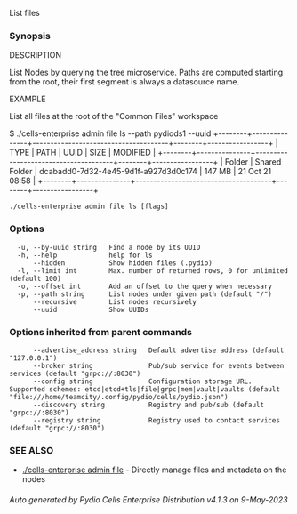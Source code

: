 List files

### Synopsis


DESCRIPTION
  
  List Nodes by querying the tree microservice. Paths are computed starting from the root, their first segment is always
  a datasource name.

EXAMPLE

  List all files at the root of the "Common Files" workspace

  $ ./cells-enterprise admin file ls --path pydiods1 --uuid
	+--------+---------------+--------------------------------------+--------+-----------------+
	|  TYPE  |     PATH      |                 UUID                 |  SIZE  |    MODIFIED     |
	+--------+---------------+--------------------------------------+--------+-----------------+
	| Folder | Shared Folder | dcabadd0-7d32-4e45-9d1f-a927d3d0c174 | 147 MB | 21 Oct 21 08:58 |
	+--------+---------------+--------------------------------------+--------+-----------------+

 

```
./cells-enterprise admin file ls [flags]
```

### Options

```
  -u, --by-uuid string   Find a node by its UUID
  -h, --help             help for ls
      --hidden           Show hidden files (.pydio)
  -l, --limit int        Max. number of returned rows, 0 for unlimited (default 100)
  -o, --offset int       Add an offset to the query when necessary
  -p, --path string      List nodes under given path (default "/")
      --recursive        List nodes recursively
      --uuid             Show UUIDs
```

### Options inherited from parent commands

```
      --advertise_address string   Default advertise address (default "127.0.0.1")
      --broker string              Pub/sub service for events between services (default "grpc://:8030")
      --config string              Configuration storage URL. Supported schemes: etcd|etcd+tls|file|grpc|mem|vault|vaults (default "file:///home/teamcity/.config/pydio/cells/pydio.json")
      --discovery string           Registry and pub/sub (default "grpc://:8030")
      --registry string            Registry used to contact services (default "grpc://:8030")
```

### SEE ALSO

* [./cells-enterprise admin file](./cells-enterprise-admin-file)	 - Directly manage files and metadata on the nodes

###### Auto generated by Pydio Cells Enterprise Distribution v4.1.3 on 9-May-2023
